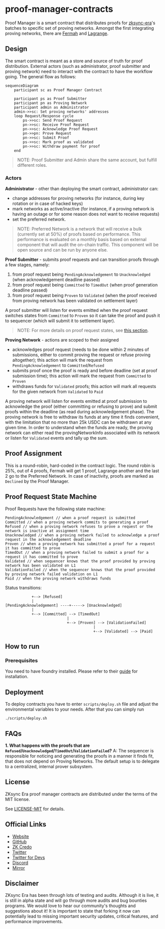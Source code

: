 # proof-manager-contracts

Proof Manager is a smart contract that distributes proofs for [zksync-era](https://github.com/matter-labs/zksync-era)'s batches to specific set of proving networks. Amongst the first integrating proving networks, there are [Fermah](https://www.fermah.xyz/) and [Lagrange](https://www.lagrange.dev/).

## Design

The smart contract is meant as a store and source of truth for proof distribution. External actors (such as administrator, proof submitter and proving network) need to interact with the contract to have the workflow going. The general flow as follows:

```mermaid
sequenceDiagram
    participant sc as Proof Manager Contract

    participant ps as Proof Submitter
    participant pn as Proving Network
    participant admin as Administrator
    admin->>sc: Set proving networks' addresses
    loop Request/Response cycle
        ps->>sc: Send Proof Request
        pn->>sc: Receive Proof Request
        pn->>sc: Acknowledge Proof Request
        pn->>pn: Prove Request
        pn->>sc: Submit Proof
        ps->>sc: Mark proof as validated
        pn->>sc: Withdraw payment for proof
    end
```

> NOTE: Proof Submitter and Admin share the same account, but fulfill different roles.

### Actors

**Administrator** - other than deploying the smart contract, administrator can:

- change addresses for proving networks (for instance, during key rotation or in case of hacked keys)
- mark networks as active/inactive (for instance, if a proving network is having an outage or for some reason does not want to receive requests)
- set the preferred network.

> NOTE: Preferred Network is a network that will receive a bulk (currently set at 50%) of proofs based on performance. This performance is evaluated on a monthly basis based on external component that will audit the on-chain traffic. This component will be open source and can be run by anyone else.

**Proof Submitter** - submits proof requests and can transition proofs through a few stages, namely:

1. from proof request being `PendingAcknowledgement` to `Unacknowledged` (when acknowledgement deadline passed)
2. from proof request being `Committed` to `TimedOut` (when proof generation deadline passed)
3. from proof request being `Proven` to `Validated` (when the proof received from proving network has been validated on settlement layer)

A proof submitter will listen for events emitted when the proof request switches states from `Committed` to `Proven` so it can take the proof and push it to sequencer (which will submit it to settlement layer).

> NOTE: For more details on proof request states, see [this section](#proof-request-state-machine).

**Proving Network** - actions are scoped to their assigned

- acknowledges proof request (needs to be done within 2 minutes of submissions, either to commit proving the request or refuse proving altogether); this action will mark the request from `PendingAcknowledgement` to `Committed`/`Refused`
- submits proof once the proof is ready and before deadline (set at proof submission time); this action will mark the request from `Committed` to `Proven`
- withdraws funds for `Validated` proofs; this action will mark all requests for the given network from `Validated` to `Paid`

A proving network will listen for events emitted at proof submission to acknowledge the proof (either committing or refusing to prove) and submit proofs within the deadline (as read during acknowledgement phase). The proving network is free to withdraw its funds at any time it finds convenient, with the limitation that no more than 25k USDC can be withdrawn at any given time. In order to understand when the funds are ready, the proving network can either read the provingNetworkInfo associated with its network or listen for `Validated` events and tally up the sum.

## Proof Assignment

This is a round-robin, hard-coded in the contract logic. The round robin is 25%, out of 4 proofs, Fermah will get 1 proof, Lagrange another and the last 2 go to the Preferred Network.
In case of inactivity, proofs are marked as `Declined` by the Proof Manager.

## Proof Request State Machine

Proof Requests have the following state machine:

```
PendingAcknowledgement // when a proof request is submitted
Committed // when a proving network commits to generating a proof
Refused // when a proving network refuses to prove a request or the network is inactive at assignment time
Unacknowledged // when a proving network failed to acknowledge a proof request in the acknowledgement deadline
Proven // when a proving network has submitted a proof for a request it has committed to prove
TimedOut // when a proving network failed to submit a proof for a request it has committed to prove
Validated // when sequencer knows that the proof provided by proving network has been validated on L1
ValidationFailed // when the sequencer knows that the proof provided by proving network failed validation on L1
Paid // when the proving network withdraws funds
```

Status transitions:

```
            +--> [Refused]
            |
[PendingAcknowledgement] ----+-----> [Unacknowledged]
            |
            +--> [Committed] --> [TimedOut]
                            |
                            +--> [Proven] --> [ValidationFailed]
                                        |
                                        +--> [Validated] --> [Paid]
```

## How to run

### Prerequisites
You need to have foundry installed. Please refer to their [guide](https://book.getfoundry.sh/getting-started/installation) for installation.

## Deployment

To deploy contracts you have to enter `scripts/deploy.sh` file and adjust the environmental variables to your needs.
After that you can simply run 
```shell
./scripts/deploy.sh
```

## FAQs

**1. What happens with the proofs that are `Refused`/`Unacknowledged`/`TimedOut`/`ValidationFailed`?**
A: The sequencer is responsible for noticing and generating the proofs in a manner it finds fit, that does not depend on Proving Networks. The default setup is to delegate to a centralized, internal prover subsystem.

## License

ZKsync Era proof manager contracts are distributed under the terms of the MIT license.

See [LICENSE-MIT](./LICENSE-MIT) for details.

## Official Links

- [Website](https://zksync.io/)
- [GitHub](https://github.com/matter-labs)
- [ZK Credo](https://github.com/zksync/credo)
- [Twitter](https://twitter.com/zksync)
- [Twitter for Devs](https://twitter.com/zkSyncDevs)
- [Discord](https://join.zksync.dev/)
- [Mirror](https://zksync.mirror.xyz/)

## Disclaimer

ZKsync Era has been through lots of testing and audits. Although it is live, it is still in alpha state and will go through more audits and bug bounties programs. We would love to hear our community's thoughts and suggestions about it! It is important to state that forking it now can potentially lead to missing important security updates, critical features, and performance improvements.
